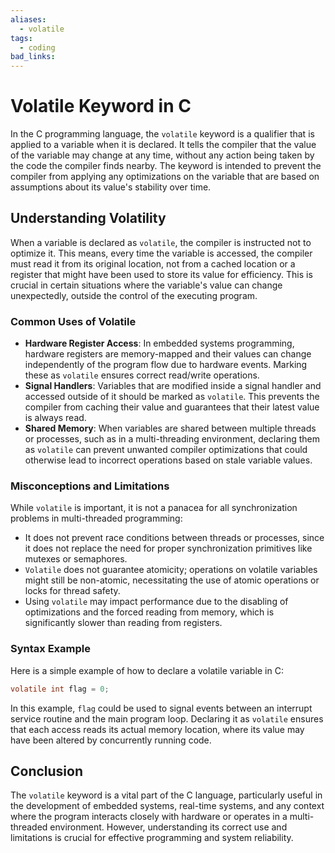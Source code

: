 ```yaml
---
aliases:
  - volatile
tags:
  - coding
bad_links:
---
```

# Volatile Keyword in C

In the C programming language, the `volatile` keyword is a qualifier that is applied to a variable when it is declared. It tells the compiler that the value of the variable may change at any time, without any action being taken by the code the compiler finds nearby. The keyword is intended to prevent the compiler from applying any optimizations on the variable that are based on assumptions about its value's stability over time.

## Understanding Volatility

When a variable is declared as `volatile`, the compiler is instructed not to optimize it. This means, every time the variable is accessed, the compiler must read it from its original location, not from a cached location or a register that might have been used to store its value for efficiency. This is crucial in certain situations where the variable's value can change unexpectedly, outside the control of the executing program.

### Common Uses of Volatile

- **Hardware Register Access**: In embedded systems programming, hardware registers are memory-mapped and their values can change independently of the program flow due to hardware events. Marking these as `volatile` ensures correct read/write operations.
- **Signal Handlers**: Variables that are modified inside a signal handler and accessed outside of it should be marked as `volatile`. This prevents the compiler from caching their value and guarantees that their latest value is always read.
- **Shared Memory**: When variables are shared between multiple threads or processes, such as in a multi-threading environment, declaring them as `volatile` can prevent unwanted compiler optimizations that could otherwise lead to incorrect operations based on stale variable values.

### Misconceptions and Limitations

While `volatile` is important, it is not a panacea for all synchronization problems in multi-threaded programming:
- It does not prevent race conditions between threads or processes, since it does not replace the need for proper synchronization primitives like mutexes or semaphores.
- `Volatile` does not guarantee atomicity; operations on volatile variables might still be non-atomic, necessitating the use of atomic operations or locks for thread safety.
- Using `volatile` may impact performance due to the disabling of optimizations and the forced reading from memory, which is significantly slower than reading from registers.

### Syntax Example

Here is a simple example of how to declare a volatile variable in C:

```c
volatile int flag = 0;
```

In this example, `flag` could be used to signal events between an interrupt service routine and the main program loop. Declaring it as `volatile` ensures that each access reads its actual memory location, where its value may have been altered by concurrently running code.

## Conclusion

The `volatile` keyword is a vital part of the C language, particularly useful in the development of embedded systems, real-time systems, and any context where the program interacts closely with hardware or operates in a multi-threaded environment. However, understanding its correct use and limitations is crucial for effective programming and system reliability.